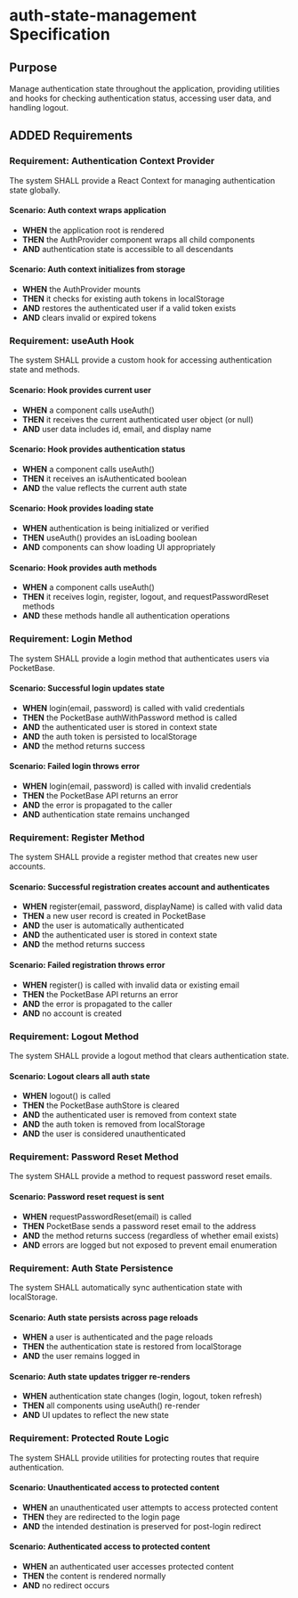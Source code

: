 # auth-state-management Specification

## Purpose
Manage authentication state throughout the application, providing utilities and hooks for checking authentication status, accessing user data, and handling logout.

## ADDED Requirements

### Requirement: Authentication Context Provider
The system SHALL provide a React Context for managing authentication state globally.

#### Scenario: Auth context wraps application
- **WHEN** the application root is rendered
- **THEN** the AuthProvider component wraps all child components
- **AND** authentication state is accessible to all descendants

#### Scenario: Auth context initializes from storage
- **WHEN** the AuthProvider mounts
- **THEN** it checks for existing auth tokens in localStorage
- **AND** restores the authenticated user if a valid token exists
- **AND** clears invalid or expired tokens

### Requirement: useAuth Hook
The system SHALL provide a custom hook for accessing authentication state and methods.

#### Scenario: Hook provides current user
- **WHEN** a component calls useAuth()
- **THEN** it receives the current authenticated user object (or null)
- **AND** user data includes id, email, and display name

#### Scenario: Hook provides authentication status
- **WHEN** a component calls useAuth()
- **THEN** it receives an isAuthenticated boolean
- **AND** the value reflects the current auth state

#### Scenario: Hook provides loading state
- **WHEN** authentication is being initialized or verified
- **THEN** useAuth() provides an isLoading boolean
- **AND** components can show loading UI appropriately

#### Scenario: Hook provides auth methods
- **WHEN** a component calls useAuth()
- **THEN** it receives login, register, logout, and requestPasswordReset methods
- **AND** these methods handle all authentication operations

### Requirement: Login Method
The system SHALL provide a login method that authenticates users via PocketBase.

#### Scenario: Successful login updates state
- **WHEN** login(email, password) is called with valid credentials
- **THEN** the PocketBase authWithPassword method is called
- **AND** the authenticated user is stored in context state
- **AND** the auth token is persisted to localStorage
- **AND** the method returns success

#### Scenario: Failed login throws error
- **WHEN** login(email, password) is called with invalid credentials
- **THEN** the PocketBase API returns an error
- **AND** the error is propagated to the caller
- **AND** authentication state remains unchanged

### Requirement: Register Method
The system SHALL provide a register method that creates new user accounts.

#### Scenario: Successful registration creates account and authenticates
- **WHEN** register(email, password, displayName) is called with valid data
- **THEN** a new user record is created in PocketBase
- **AND** the user is automatically authenticated
- **AND** the authenticated user is stored in context state
- **AND** the method returns success

#### Scenario: Failed registration throws error
- **WHEN** register() is called with invalid data or existing email
- **THEN** the PocketBase API returns an error
- **AND** the error is propagated to the caller
- **AND** no account is created

### Requirement: Logout Method
The system SHALL provide a logout method that clears authentication state.

#### Scenario: Logout clears all auth state
- **WHEN** logout() is called
- **THEN** the PocketBase authStore is cleared
- **AND** the authenticated user is removed from context state
- **AND** the auth token is removed from localStorage
- **AND** the user is considered unauthenticated

### Requirement: Password Reset Method
The system SHALL provide a method to request password reset emails.

#### Scenario: Password reset request is sent
- **WHEN** requestPasswordReset(email) is called
- **THEN** PocketBase sends a password reset email to the address
- **AND** the method returns success (regardless of whether email exists)
- **AND** errors are logged but not exposed to prevent email enumeration

### Requirement: Auth State Persistence
The system SHALL automatically sync authentication state with localStorage.

#### Scenario: Auth state persists across page reloads
- **WHEN** a user is authenticated and the page reloads
- **THEN** the authentication state is restored from localStorage
- **AND** the user remains logged in

#### Scenario: Auth state updates trigger re-renders
- **WHEN** authentication state changes (login, logout, token refresh)
- **THEN** all components using useAuth() re-render
- **AND** UI updates to reflect the new state

### Requirement: Protected Route Logic
The system SHALL provide utilities for protecting routes that require authentication.

#### Scenario: Unauthenticated access to protected content
- **WHEN** an unauthenticated user attempts to access protected content
- **THEN** they are redirected to the login page
- **AND** the intended destination is preserved for post-login redirect

#### Scenario: Authenticated access to protected content
- **WHEN** an authenticated user accesses protected content
- **THEN** the content is rendered normally
- **AND** no redirect occurs
